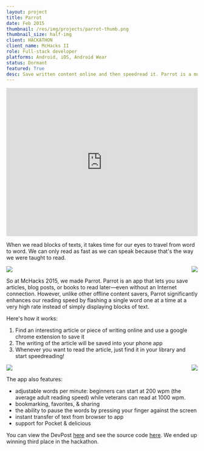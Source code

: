 ```yaml
---
layout: project
title: Parrot
date: Feb 2015
thumbnail: /res/img/projects/parrot-thumb.png
thumbnail_size: half-img
client: HACKATHON
client_name: McHacks II
role: Full-stack developer
platforms: Android, iOS, Android Wear
status: Dormant
featured: True
desc: Save written content online and then speedread it. Parrot is a multiplatform app that uses a Chrome extension to send interesting articles one chooses to the app. Once saved, the app then flashes words one at a time for the user to read.
---
```


<iframe width="100%" height="390" src="https://www.youtube.com/embed/rtfgB0Rpjpc" frameborder="0" allowfullscreen></iframe>

When we read blocks of texts, it takes time for our eyes to travel from word to word. We can only read as fast as we can speak because that's the way we were taught to read.

<img class= "himg" src="http://devchuk.github.io/devchukV1/res/img/portimg/parrot/Loader.jpg">
<img class="himg" src="http://devchuk.github.io/devchukV1/res/img/portimg/parrot/Library.jpg" style="float:right">

So at McHacks 2015, we made Parrot. Parrot is an app that lets you save articles, blog posts, or books to read later—even without an Internet connection. However, unlike other offline content savers, Parrot significantly enhances our reading speed by flashing a single word one at a time at a very high rate instead of simply displaying blocks of text.

Here's how it works:

1.  Find an interesting article or piece of writing online and use a google chrome extension to save it
2.  The writing of the article will be saved into your phone app
3.  Whenever you want to read the article, just find it in your library and start speedreading!

<img class= "himg" src="http://devchuk.github.io/devchukV1/res/img/portimg/parrot/appSelector.jpg">
<img class="himg" src="http://devchuk.github.io/devchukV1/res/img/portimg/parrot/wordDisplay.jpg" style="float:right">

The app also features:
-   adjustable words per minute: beginners can start at 200 wpm (the average adult reading speed) while veterans can read at 1000 wpm.
-   bookmarking, favorites, & sharing
-   the ability to pause the words by pressing your finger against the screen
-   instant transfer of text from browser to app
-   support for Pocket & delicious

You can view the DevPost [here](http://challengepost.com/software/parrot-30p8h) and see the source code [here](https://github.com/mcparrot). We ended up winning third place in the hackathon.
